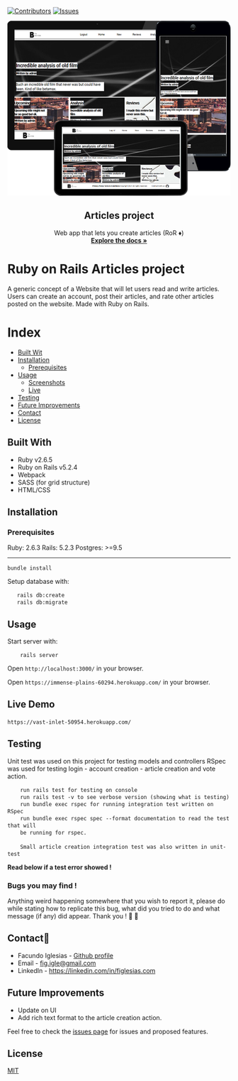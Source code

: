 [![Contributors][contributors-shield]][contributors-url]
[![Issues][issues-shield]][issues-url]
<br />
<p align="center">
  <img src="devicespng.png" alt="Here you can put a header picture" width="660" height="394">
  <h2 align="center"> Articles project </h2>
  <p align="center">
  	 Web app that lets you create articles (RoR ♦️)
    <br />
    <a href="https://github.com/Fig77/Ruby-on-Rails-Article-web"><strong>Explore the docs »</strong></a>
    <br />
</p>

# Ruby on Rails Articles project

A generic concept of a Website that will let users read and write articles. Users can create an account, post their articles, and rate other articles posted on the website. Made with Ruby on Rails.

Index
=====
   * [Built Wit](#built-with)
   * [Installation](#installation)
     - [Prerequisites](#prerequisites)
   * [Usage](#usage)
      - [Screenshots](#screenshots)
      - [Live](#live)
   * [Testing](#testing)
   * [Future Improvements](#future-improvements)
   * [Contact](#contact)
   * [License](#license)

## Built With

- Ruby v2.6.5
- Ruby on Rails v5.2.4
- Webpack
- SASS (for grid structure)
- HTML/CSS

## Installation

### Prerequisites

Ruby: 2.6.3
Rails: 5.2.3
Postgres: >=9.5

---

```
bundle install
```
Setup database with:

```
   rails db:create
   rails db:migrate
```

## Usage

Start server with:

```
    rails server
```

Open `http://localhost:3000/` in your browser.

Open `https://immense-plains-60294.herokuapp.com/` in your browser.

## Live Demo

`https://vast-inlet-50954.herokuapp.com/`

## Testing

Unit test was used on this project for testing models and controllers
RSpec was used for testing login - account creation - article creation and 
vote action.

```
    run rails test for testing on console
    run rails test -v to see verbose version (showing what is testing)
    run bundle exec rspec for running integration test written on RSpec
    run bundle exec rspec spec --format documentation to read the test that will
    be running for rspec.

    Small article creation integration test was also written in unit-test
```
**Read below if a test error showed !**

### Bugs you may find !

Anything weird happening somewhere that you wish to report it, please do while stating
how to replicate this bug, what did you tried to do and what message (if any) did appear.
Thank you ! :green_heart: :green_heart:

<!-- CONTACT -->
## Contact📱

* Facundo Iglesias - [Github profile](https://github.com/Fig77)
* Email - fig.igle@gmail.com
* LinkedIn - https://linkedin.com/in/figlesias.com

## Future Improvements

* Update on UI
* Add rich text format to the article creation action.

Feel free to check the [issues page](issues/) for issues and proposed features.

## License
[MIT](https://choosealicense.com/licenses/mit/)

<!-- MARKDOWN LINKS & IMAGES -->
<!-- https://www.markdownguide.org/basic-syntax/#reference-style-links -->
[contributors-shield]: https://img.shields.io/badge/Contributors-1-brightgreen
[contributors-url]: https://github.com/Fig77/Gradients-Project/graphs/contributors
[issues-shield]: https://img.shields.io/badge/issues-0-%2300ff00
[issues-url]: https://github.com/Fig77/Template/issues
[product-screenshot]: assets/menu.png
